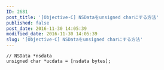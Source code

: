 ```yaml
---
ID: 2681
post_title: '[Objective-C] NSDataをunsigned charにする方法'
published: false
post_date: 2016-11-30 14:05:39
modified_date: 2016-11-30 14:05:39
slug: '[Objective-C] NSDataをunsigned charにする方法'
---
```

<pre><code class="Objective-C">// NSData *nsdata
unsigned char *ucdata = [nsdata bytes];
</code></pre>